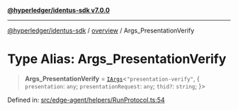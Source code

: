 [**@hyperledger/identus-sdk v7.0.0**](../../README.md)

***

[@hyperledger/identus-sdk](../../README.md) / [overview](../README.md) / Args\_PresentationVerify

# Type Alias: Args\_PresentationVerify

> **Args\_PresentationVerify** = [`IArgs`](../interfaces/IArgs.md)\<`"presentation-verify"`, \{ `presentation`: `any`; `presentationRequest`: `any`; `thid?`: `string`; \}\>

Defined in: [src/edge-agent/helpers/RunProtocol.ts:54](https://github.com/hyperledger/identus-edge-agent-sdk-ts/blob/96423ee84b124a31ce63036d9d623d1cb73a13c2/src/edge-agent/helpers/RunProtocol.ts#L54)

